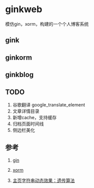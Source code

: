 # ginkweb

模仿gin，xorm，构建的一个个人博客系统

## gink


## ginkorm


## ginkblog


## TODO

1. 谷歌翻译 google_translate_element
2. 文章详情目录
3. 新增cache，支持缓存
4. 归档页面时间线
5. 侧边栏美化


## 参考

1. [gin](https://github.com/gin-gonic/gin)

2. [xorm](https://github.com/go-xorm/xorm)

3. [主页字符串动态效果：遗传算法](https://github.com/huzidaha/home)